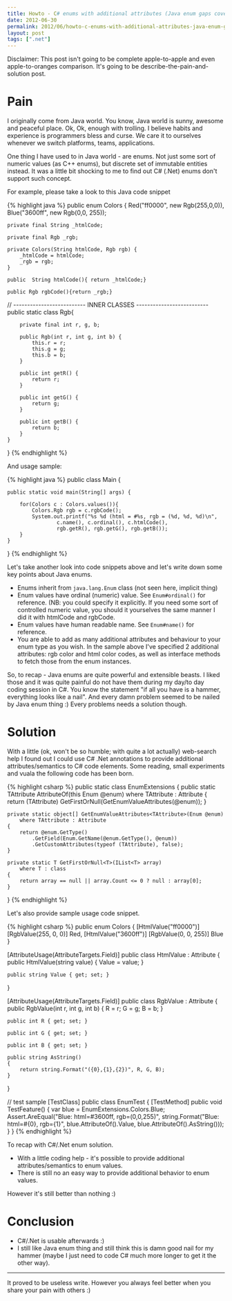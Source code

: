 ```yaml
---
title: Howto - C# enums with additional attributes (Java enum gaps covered)
date: 2012-06-30
permalink: 2012/06/howto-c-enums-with-additional-attributes-java-enum-gaps-covered.html
layout: post
tags: [".net"]
---
```


Disclaimer: This post isn't going to be complete apple-to-apple and even apple-to-oranges comparison. It's going to be
 describe-the-pain-and-solution post.

# Pain

I originally come from Java world. You know, Java world is sunny, awesome and peaceful place. Ok, Ok,
enough with trolling. I believe habits and experience is programmers bless and curse. We care it to ourselves
whenever we switch platforms, teams, applications.

One thing I have used to in Java world - are enums. Not just some sort of numeric values (as C++ enums), but discrete
set of immutable entities instead. It was a little bit shocking to me to find out C# (.Net) enums don't support such
concept.

For example, please take a look to this Java code snippet

{% highlight java %}
public enum Colors {
            Red("ff0000", new Rgb(255,0,0)),
            Blue("3600ff", new Rgb(0,0, 255));

    private final String _htmlCode;

    private final Rgb _rgb;

    private Colors(String htmlCode, Rgb rgb) {
        _htmlCode = htmlCode;
        _rgb = rgb;
    }

    public  String htmlCode(){ return _htmlCode;}

    public Rgb rgbCode(){return _rgb;}

// -------------------------- INNER CLASSES --------------------------
    public static class Rgb{

        private final int r, g, b;

        public Rgb(int r, int g, int b) {
            this.r = r;
            this.g = g;
            this.b = b;
        }

        public int getR() {
            return r;
        }

        public int getG() {
            return g;
        }

        public int getB() {
            return b;
        }
    }
}
{% endhighlight %}

And usage sample:

{% highlight java %}
public class Main {

    public static void main(String[] args) {

        for(Colors c : Colors.values()){
            Colors.Rgb rgb = c.rgbCode();
            System.out.printf("%s %d (html = #%s, rgb = (%d, %d, %d)\n",
                    c.name(), c.ordinal(), c.htmlCode(),
                    rgb.getR(), rgb.getG(), rgb.getB());
        }
    }
}
{% endhighlight %}

Let's take another look into code snippets above and let's write down some key points about Java enums.
- Enums inherit from `java.lang.Enum` class (not seen here, implicit thing)
- Enum values have ordinal (numeric) value. See `Enum#ordinal()` for reference. (NB: you could specify it explicitly.
If you need some sort of controlled numeric value, you should it yourselves the same manner I did it with htmlCode and
rgbCode.
- Enum values have human readable name. See `Enum#name()` for reference.
- You are able to add as many additional attributes and behaviour to your enum type as you wish. In the sample above
I've specified 2 additional attributes: rgb color and html color codes, as well as interface methods to fetch those from
 the enum instances.

So, to recap - Java enums are quite powerful and extensible beasts. I liked those and it was quite painful do not have
them during my day/to day coding session in C#. You know the statement "if all you have is a hammer, everything looks
like a nail". And every damn problem seemed to be nailed by Java enum thing :) Every problems needs a solution though.

# Solution

With a little (ok, won't be so humble; with quite a lot actually) web-search help I found out I could use C# .Net
annotations to provide additional attributes/semantics to C# code elements. Some reading, small experiments and vuala
the following code has been born.

{% highlight csharp %}
public static class EnumExtensions
{
    public static TAttribute AttributeOf<TAttribute>(this Enum @enum)
        where TAttribute : Attribute
    {
        return (TAttribute) GetFirstOrNull(GetEnumValueAttributes<TAttribute>(@enum));
    }

    private static object[] GetEnumValueAttributes<TAttribute>(Enum @enum)
        where TAttribute : Attribute
    {
        return @enum.GetType()
            .GetField(Enum.GetName(@enum.GetType(), @enum))
            .GetCustomAttributes(typeof (TAttribute), false);
    }

    private static T GetFirstOrNull<T>(IList<T> array)
        where T : class
    {
        return array == null || array.Count <= 0 ? null : array[0];
    }
}
{% endhighlight %}

Let's also provide sample usage code snippet.

{% highlight csharp %}
public enum Colors
{
    [HtmlValue("ff0000")]
    [RgbValue(255, 0, 0)]
    Red,
    [HtmlValue("3600ff")]
    [RgbValue(0, 0, 255)]
    Blue
}

[AttributeUsage(AttributeTargets.Field)]
public class HtmlValue : Attribute
{
    public HtmlValue(string value)
    {
        Value = value;
    }

    public string Value { get; set; }
}

[AttributeUsage(AttributeTargets.Field)]
public class RgbValue : Attribute
{
    public RgbValue(int r, int g, int b)
    {
        R = r;
        G = g;
        B = b;
    }

    public int R { get; set; }

    public int G { get; set; }

    public int B { get; set; }

    public string AsString()
    {
        return string.Format("({0},{1},{2})", R, G, B);
    }
}

// test sample
[TestClass]
public class EnumTest
{
    [TestMethod]
    public void TestFeature()
    {
        var blue = EnumExtensions.Colors.Blue;
        Assert.AreEqual("Blue: html=#3600ff, rgb=(0,0,255)",
                        string.Format("Blue: html=#{0}, rgb={1}",
                          blue.AttributeOf<HtmlValue>().Value,
                          blue.AttributeOf<RgbValue>().AsString()));
    }
}
{% endhighlight %}

To recap with C#/.Net enum solution.
- With a little coding help - it's possible to provide additional attributes/semantics to enum values.
- There is still no an easy way to provide additional behavior to enum values.

However it's still better than nothing :)

# Conclusion

- C#/.Net is usable afterwards :)
- I still like Java enum thing and still think this is damn good nail for my hammer (maybe I just need to code C# much
more longer to get it the other way).

-----

It proved to be useless write. However you always feel better when you share your pain with others :)

